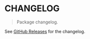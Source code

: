 # CHANGELOG

> Package changelog.

See [GitHub Releases](https://github.com/stdlib-js/blas-sswap/releases) for the changelog.